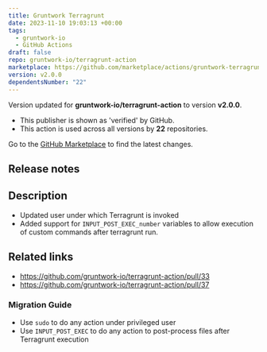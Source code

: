```yaml
---
title: Gruntwork Terragrunt
date: 2023-11-10 19:03:13 +00:00
tags:
  - gruntwork-io
  - GitHub Actions
draft: false
repo: gruntwork-io/terragrunt-action
marketplace: https://github.com/marketplace/actions/gruntwork-terragrunt
version: v2.0.0
dependentsNumber: "22"
---
```



Version updated for **gruntwork-io/terragrunt-action** to version **v2.0.0**.
- This publisher is shown as 'verified' by GitHub.
- This action is used across all versions by **22** repositories.

Go to the [GitHub Marketplace](https://github.com/marketplace/actions/gruntwork-terragrunt) to find the latest changes.

## Release notes

## Description

* Updated user under which Terragrunt is invoked
* Added support for `INPUT_POST_EXEC_number` variables to allow execution of custom commands after terragrunt run.

## Related links

- https://github.com/gruntwork-io/terragrunt-action/pull/33
- https://github.com/gruntwork-io/terragrunt-action/pull/37

### Migration Guide

* Use `sudo` to do any action under privileged user
* Use `INPUT_POST_EXEC` to do any action to post-process files after Terragrunt execution
